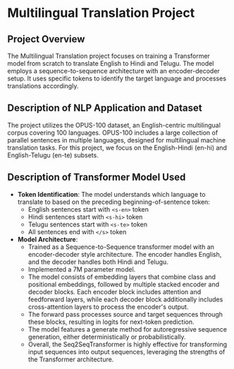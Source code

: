 # Multilingual Translation Project

## Project Overview
The Multilingual Translation project focuses on training a Transformer model from scratch to translate English to Hindi and Telugu. The model employs a sequence-to-sequence architecture with an encoder-decoder setup. It uses specific tokens to identify the target language and processes translations accordingly.

## Description of NLP Application and Dataset
The project utilizes the OPUS-100 dataset, an English-centric multilingual corpus covering 100 languages. OPUS-100 includes a large collection of parallel sentences in multiple languages, designed for multilingual machine translation tasks. For this project, we focus on the English-Hindi (en-hi) and English-Telugu (en-te) subsets.

## Description of Transformer Model Used
- **Token Identification**: The model understands which language to translate to based on the preceding beginning-of-sentence token:
  - English sentences start with `<s-en>` token
  - Hindi sentences start with `<s-hi>` token
  - Telugu sentences start with `<s-te>` token
  - All sentences end with `</s>` token
- **Model Architecture**:
  - Trained as a Sequence-to-Sequence transformer model with an encoder-decoder style architecture. The encoder handles English, and the decoder handles both Hindi and Telugu.
  - Implemented a 7M parameter model.
  - The model consists of embedding layers that combine class and positional embeddings, followed by multiple stacked encoder and decoder blocks. Each encoder block includes attention and feedforward layers, while each decoder block additionally includes cross-attention layers to process the encoder's output.
  - The forward pass processes source and target sequences through these blocks, resulting in logits for next-token prediction.
  - The model features a generate method for autoregressive sequence generation, either deterministically or probabilistically.
  - Overall, the Seq2SeqTransformer is highly effective for transforming input sequences into output sequences, leveraging the strengths of the Transformer architecture.
